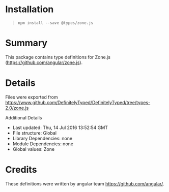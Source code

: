 # Installation
> `npm install --save @types/zone.js`

# Summary
This package contains type definitions for Zone.js (https://github.com/angular/zone.js).

# Details
Files were exported from https://www.github.com/DefinitelyTyped/DefinitelyTyped/tree/types-2.0/zone.js

Additional Details
 * Last updated: Thu, 14 Jul 2016 13:52:54 GMT
 * File structure: Global
 * Library Dependencies: none
 * Module Dependencies: none
 * Global values: Zone

# Credits
These definitions were written by angular team <https://github.com/angular/>.
